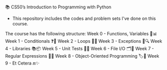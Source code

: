 📚 CS50’s Introduction to Programming with Python

- This repository includes the codes and problem sets I've done on this course.
  
The course has the following structure:
  Week 0 - Functions, Variables 🧩📊
  Week 1 - Conditionals ❓🔄
  Week 2 - Loops 🔁🔄
  Week 3 - Exceptions 🚨🔍
  Week 4 - Libraries 📚📦
  Week 5 - Unit Tests 🧪✅
  Week 6 - File I/O 🗂️🔄
  Week 7 - Regular Expressions 🧩🔠
  Week 8 - Object-Oriented Programming 🏷️🔧
  Week 9 - Et Cetera 🔚✨
